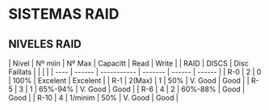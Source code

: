 # SISTEMAS RAID

## NIVELES RAID

 |  Nivel | Nº miin  |     Nº Max    | Capacitt  |   Read   |  Write   |
 |  RAID  |  DISCS   | Disc Faillats |	         |          |          |
 |  ----  |  ------  |  -----------  |  -------  |  ------  |  ------  |
 |   R-0  |    2     |       0       |   100%    | Excelent | Excelent |
 |   R-1  |  2(Max)  |       1       |    50%    | V. Good  |   Good   |
 |   R-5  |    3     |       1       |  65%-94%  | V. Good  |   Good   |
 |   R-6  |    4     |       2       |  60%-88%  |   Good   |   Good   |
 |   R-10 |    4     |    1/minim    |    50%    | V. Good  |   Good   |


